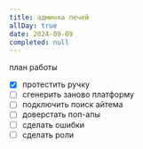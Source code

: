 ```yaml
---
title: админка печей
allDay: true
date: 2024-09-09
completed: null
---
```

план работы
- [x] протестить ручку
- [ ] сгенерить заново платформу
- [ ] подключить поиск айтема
- [ ] доверстать поп-апы
- [ ] сделать ошибки 
- [ ] сделать роли